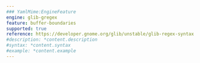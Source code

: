 ```yaml
---
### YamlMime:EngineFeature
engine: glib-gregex
feature: buffer-boundaries
supported: true
reference: https://developer.gnome.org/glib/unstable/glib-regex-syntax.html#id-1.5.25.4.12
#description: *content.description
#syntax: *content.syntax
#example: *content.example
---
```

